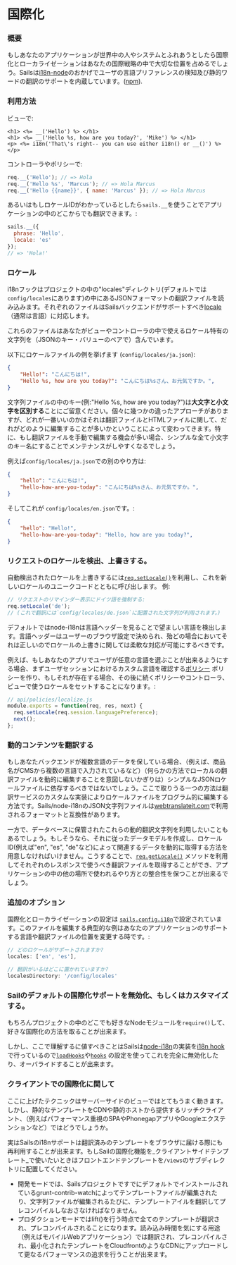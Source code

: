 # 国際化

### 概要

もしあなたのアプリケーションが世界中の人やシステムとふれあうとしたら国際化とローカライゼーションはあなたの国際戦略の中で大切な位置を占めるでしょう。Sailsは[i18n-node](https://github.com/mashpie/i18n-node)のおかげでユーザの言語プリファレンスの検知及び静的ワードの翻訳のサポートを内蔵しています。([npm](https://www.npmjs.org/package/i18n)).



<!--
  もしかしたらカバーすべきかも:
  *(ただ、これを含むのは明確でそれほど有用だったり大切だったししないかもしれません。自信はありませんが便利というよりややこしいかも。*
このビルトインのサポートは**動的にレンダリングされる**（**スタティック**でない）コンテントに対してです。予めサーバで処理されたレスポンスに対してのみこれを使うことが出来ます。別の言い方をすればこの翻訳機能はビューやコントローラ、ポリシーでは使えますがassetフォルダの中身に関しては使えません。

幾つかの原因（明らかな例としてはSEO対策やフラグメンテーションの理由など）から文字列の翻訳をフロントエンド（例えば：ブラウザやiOSアプリなど）で行うことは推奨されません。もちろん、それでもやれないことはないですがこのビルトインサポートをi18nのフックからは使わないでください。
-->


### 利用方法


ビューで:
```ejs
<h1> <%= __('Hello') %> </h1>
<h1> <%= __('Hello %s, how are you today?', 'Mike') %> </h1>
<p> <%= i18n('That\'s right-- you can use either i18n() or __()') %> </p>
```


コントローラやポリシーで:
```javascript
req.__('Hello'); // => Hola
req.__('Hello %s', 'Marcus'); // => Hola Marcus
req.__('Hello {{name}}', { name: 'Marcus' }); // => Hola Marcus
```


あるいはもしロケールIDがわかっているとしたら`sails.__`を使うことでアプリケーションの中のどこからでも翻訳できます。:

```javascript
sails.__({
  phrase: 'Hello',
  locale: 'es'
});
// => 'Hola!'
```



### ロケール
i18nフックはプロジェクトの中の"locales"ディレクトリ(デフォルトでは`config/locales`にあります)の中にあるJSONフォーマットの翻訳ファイルを読み込みます。それぞれのファイルはSailsバックエンドがサポートすべき[locale](http://en.wikipedia.org/wiki/Locale)（通常は言語）に対応します。

これらのファイルはあなたがビューやコントローラの中で使えるロケール特有の文字列を（JSONのキー・バリューのペアで）含んでいます。

以下にロケールファイルの例を挙げます (`config/locales/ja.json`):
```json
{
    "Hello!": "こんにちは!",
    "Hello %s, how are you today?": "こんにちは%sさん、お元気ですか。",
}
```

文字列ファイルの中のキー(例:"Hello %s, how are you today?")は**大文字と小文字を区別する**ことにご留意ください。個々に幾つかの違ったアプローチがありますが、どれが一番いいのかはそれは翻訳ファイルとHTMLファイルに関して、だれがどのように編集することが多いかということによって変わってきます。特に、もし翻訳ファイルを手動で編集する機会が多い場合、シンプルな全て小文字のキー名にすることでメンテナンスがしやすくなるでしょう。

例えば`config/locales/ja.json`での別のやり方は:

```json
{
    "hello": "こんにちは!",
    "hello-how-are-you-today": "こんにちは%sさん、お元気ですか。",
}
```

そしてこれが `config/locales/en.json`です。:

```json
{
    "hello": "Hello!",
    "hello-how-are-you-today": "Hello, how are you today?",
}
```


###  リクエストのロケールを検出、上書きする。

自動検出されたロケールを上書きするには[`req.setLocale()`](https://github.com/mashpie/i18n-node#setlocale)を利用し、これを新しいロケールのユニークコードとともに呼び出します。 例:

```js
// リクエストのリマインダー表示にドイツ語を強制する:
req.setLocale('de');
// (これで翻訳には`config/locales/de.json`に配置された文字列が利用されます。)
```

デフォルトではnode-i18nは言語ヘッダーを見ることで望ましい言語を検出します。言語ヘッダーはユーザーのブラウザ設定で決められ、殆どの場合においてそれは正しいのでロケールの上書きに関しては柔軟な対応が可能にするべきです。

例えば、もしあなたのアプリでユーザが任意の言語を選ぶことが出来るようにする場合、まずユーザセッションにおけるカスタム言語を確認する[ポリシー](http://beta.sailsjs.org/#/documentation/concepts/Policies) ポリシーを作り、もしそれが存在する場合、その後に続くポリシーやコントローラ、ビューで使うロケールをセットすることになります。:

```js
// api/policies/localize.js
module.exports = function(req, res, next) {
  req.setLocale(req.session.languagePreference);
  next();
};
```


<!--

  その他に、別の拡張したサンプルです。:
  (todo: 別のガイドページに以降する。)

```js
// config/routes.js
module.export.routes = {
  '/:lang/': 'MyController.index',
  '/:lang/help': 'MyController.help',
  '/:lang/contact': 'MyController.contact',
  // ...etc...
}

// config/policies.js
module.exports.policies = {
  '*' : 'localize'
}

// api/policies/localize.js
module.exports = function(req, res, next) {
   req.setLocale(req.param('lang'));
   next();
};
```
-->



### 動的コンテンツを翻訳する

もしあなたバックエンドが複数言語のデータを保している場合、（例えば、商品名がCMSから複数の言語で入力されているなど）（何らかの方法でローカルの翻訳ファイルを動的に編集することを意図しないかぎりは）シンプルなJSONロケールファイルに依存するべきではないでしょう。ここで取りうる一つの方法は翻訳サービスのカスタムな実装によりロケールファイルをプログラム的に編集する方法です。Sails/node-i18nのJSON文字列ファイルは[webtranslateit.com](https://webtranslateit.com/en)で利用されるフォーマットと互換性があります。

一方で、データベースに保管されたこれらの動的翻訳文字列を利用したいこともあるでしょう。もしそうなら、それに従ったデータモデルを作成し、ロケールID(例えば"en", "es", "de"など)によって関連するデータを動的に取得する方法を用意しなければいけません。こうすることで、[`req.getLocale()`](https://github.com/mashpie/i18n-node#getlocale) メソッドを利用してそれぞれのレスポンスで使うべき翻訳ファイルを取得することができ、アプリケーションの中の他の場所で使われるやり方との整合性を保つことが出来るでしょう。



### 追加のオプション

国際化とローカライゼーションの設定は [`sails.config.i18n`](http://beta.sailsjs.org/#/documentation/reference/sails.config/sails.config.i18n.html)で設定されています。このファイルを編集する典型的な例はあなたのアプリケーションのサポートする言語や翻訳ファイルの位置を変更する時です。:

```javascript
// どのロケールがサポートされますか?
locales: ['en', 'es'],

// 翻訳がいるはどこに置かれていますか?
localesDirectory: '/config/locales'
```




### Sailのデフォルトの国際化サポートを無効化、もしくはカスタマイズする。

もちろんプロジェクトの中のどこでも好きなNodeモジュールを`require()`して、好きな国際化の方法を取ることが出来ます。

しかし、ここで理解するに値すべきことはSailsは[node-i18n](https://github.com/mashpie/i18n-node)の実装を[i18n hook](http://beta.sailsjs.org/#/documentation/concepts/Internationalization)で行っているので[`loadHooks`](https://github.com/balderdashy/sails-docs/blob/master/PAGE_NEEDED.md)や[`hooks`](https://github.com/balderdashy/sails-docs/blob/master/PAGE_NEEDED.md) の設定を使ってこれを完全に無効化したり、オーバライドすることが出来ます。


### クライアントでの国際化に関して

ここに上げたテクニックはサーバーサイドのビューではとてもうまく動きます。しかし、静的なテンプレートをCDNや静的ホストから提供するリッチクライアント、（例えばパフォーマンス重視のSPAやPhonegapアプリやGoogleエクステンションなど）ではどうでしょうか。

実はSailsのi18nサポートは翻訳済みのテンプレートをブラウザに届ける際にも再利用することが出来ます。もしSailの国際化機能を_クライアントサイドテンプレート_で使いたいときはフロントエンドテンプレートを`/views`のサブディレクトリに配置してください。
+ 開発モードでは、Sailsプロジェクトですでにデフォルトでインストールされているgrunt-contrib-watchによってテンプレートファイルが編集されたり、文字列ファイルが編集されるたびに、テンプレートアイルを翻訳してプレコンパイルしなおさなければなりません。
+ プロダクションモードではlift()を行う時点で全てのテンプレートが翻訳され、プレコンパイルされることになります。読み込み時間を気にする用途（例えばモバイルWebアプリケーション）では翻訳され、プレコンパイルされ、最小化されたテンプレートをCloudfrontのようなCDNにアップロードして更なるパフォーマンスの追求を行うことが出来ます。



<docmeta name="uniqueID" value="internationalization245343">
<docmeta name="displayName" value="Internationalization">

